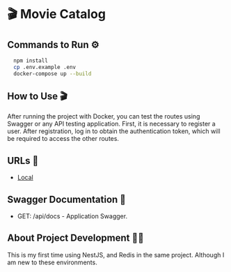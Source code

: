 # 🎬 Movie Catalog

## Commands to Run ⚙️

```bash
  npm install
  cp .env.example .env
  docker-compose up --build
```

## How to Use 🎬

After running the project with Docker, you can test the routes using Swagger or any API testing application. First, it is necessary to register a user. After registration, log in to obtain the authentication token, which will be required to access the other routes.

## URLs 🔗

- [Local](http://localhost:3000)

## Swagger Documentation 📖

- GET: /api/docs - Application Swagger.

## About Project Development 🧑‍💻

This is my first time using NestJS, and Redis in the same project. Although I am new to these environments.
```
